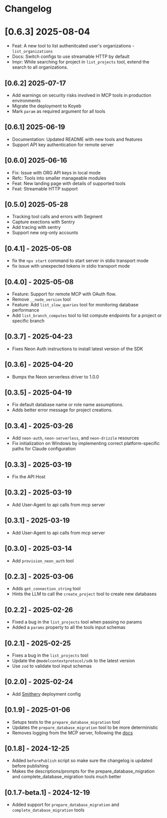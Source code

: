 # Changelog

# [0.6.3] 2025-08-04

- Feat: A new tool to list authenitcated user's organizations - `list_organizations`
- Docs: Switch configs to use streamable HTTP by default
- Impr: While searching for project in `list_projects` tool, extend the search to all organizations.

## [0.6.2] 2025-07-17

- Add warnings on security risks involved in MCP tools in production environments
- Migrate the deployment to Koyeb
- Mark `param` as required argument for all tools

## [0.6.1] 2025-06-19

- Documentation: Updated README with new tools and features
- Support API key authentication for remote server

## [0.6.0] 2025-06-16

- Fix: Issue with ORG API keys in local mode
- Refc: Tools into smaller manageable modules
- Feat: New landing page with details of supported tools
- Feat: Streamable HTTP support

## [0.5.0] 2025-05-28

- Tracking tool calls and errors with Segment
- Capture exections with Sentry
- Add tracing with sentry
- Support new org-only accounts

## [0.4.1] - 2025-05-08

- fix the `npx start` command to start server in stdio transport mode
- fix issue with unexpected tokens in stdio transport mode

## [0.4.0] - 2025-05-08

- Feature: Support for remote MCP with OAuth flow.
- Remove `__node_version` tool
- Feature: Add `list_slow_queries` tool for monitoring database performance
- Add `list_branch_computes` tool to list compute endpoints for a project or specific branch

## [0.3.7] - 2025-04-23

- Fixes Neon Auth instructions to install latest version of the SDK

## [0.3.6] - 2025-04-20

- Bumps the Neon serverless driver to 1.0.0

## [0.3.5] - 2025-04-19

- Fix default database name or role name assumptions.
- Adds better error message for project creations.

## [0.3.4] - 2025-03-26

- Add `neon-auth`, `neon-serverless`, and `neon-drizzle` resources
- Fix initialization on Windows by implementing correct platform-specific paths for Claude configuration

## [0.3.3] - 2025-03-19

- Fix the API Host

## [0.3.2] - 2025-03-19

- Add User-Agent to api calls from mcp server

## [0.3.1] - 2025-03-19

- Add User-Agent to api calls from mcp server

## [0.3.0] - 2025-03-14

- Add `provision_neon_auth` tool

## [0.2.3] - 2025-03-06

- Adds `get_connection_string` tool
- Hints the LLM to call the `create_project` tool to create new databases

## [0.2.2] - 2025-02-26

- Fixed a bug in the `list_projects` tool when passing no params
- Added a `params` property to all the tools input schemas

## [0.2.1] - 2025-02-25

- Fixes a bug in the `list_projects` tool
- Update the `@modelcontextprotocol/sdk` to the latest version
- Use `zod` to validate tool input schemas

## [0.2.0] - 2025-02-24

- Add [Smithery](https://smithery.ai/server/neon) deployment config

## [0.1.9] - 2025-01-06

- Setups tests to the `prepare_database_migration` tool
- Updates the `prepare_database_migration` tool to be more deterministic
- Removes logging from the MCP server, following the [docs](https://modelcontextprotocol.io/docs/tools/debugging#implementing-logging)

## [0.1.8] - 2024-12-25

- Added `beforePublish` script so make sure the changelog is updated before publishing
- Makes the descriptions/prompts for the prepare_database_migration and complete_database_migration tools much better

## [0.1.7-beta.1] - 2024-12-19

- Added support for `prepare_database_migration` and `complete_database_migration` tools
